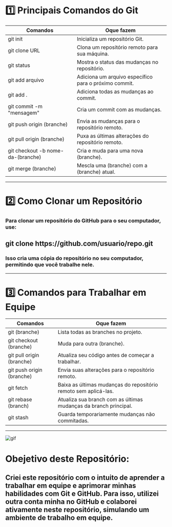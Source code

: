 <h1>1️⃣ Principais Comandos do Git</h1>

Comandos | Oque fazem
---|---
git init | Inicializa um repositório Git.
git clone URL | Clona um repositório remoto para sua máquina.
git status | Mostra o status das mudanças no repositório.
git add arquivo | Adiciona um arquivo específico para o próximo commit.
git add . | Adiciona todas as mudanças ao commit.
git commit -m "mensagem" | Cria um commit com as mudanças.
git push origin (branche) | Envia as mudanças para o repositório remoto.
git pull origin (branche) |  Puxa as últimas alterações do repositório remoto.
git checkout -b nome-da-(branche) | Cria e muda para uma nova (branche).
git merge (branche) |  Mescla uma (branche) com a (branche) atual.


---
<h1>2️⃣ Como Clonar um Repositório</h1>

### Para clonar um repositório do GitHub para o seu computador, use:

<h2>git clone https://github.com/usuario/repo.git  </h2>

### Isso cria uma cópia do repositório no seu computador, permitindo que você trabalhe nele.

---

<h1>3️⃣ Comandos para Trabalhar em Equipe</h1>

Comandos | Oque fazem
---|---
git (branche) | Lista todas as branches no projeto.
git checkout (branche) | Muda para outra (branche).
git pull origin (branche) | Atualiza seu código antes de começar a trabalhar.
git push origin (branche) |Envia suas alterações para o repositório remoto.
git fetch | Baixa as últimas mudanças do repositório remoto sem aplicá-las.
git rebase (branch) | Atualiza sua branch com as últimas mudanças da branch principal.
git stash | Guarda temporariamente mudanças não commitadas.
---

![gif](https://media.giphy.com/media/SWoSkN6DxTszqIKEqv/giphy.gif?cid=ecf05e4724r849cemoqqiqbe2s63q4nr0cfncd94l5usl1ap&rid=giphy.gif&ct=g)


# Obejetivo deste Repositório:

## Criei este repositório com o intuito de aprender a trabalhar em equipe e aprimorar minhas habilidades com Git e GitHub. Para isso, utilizei outra conta minha no GitHub e colaborei ativamente neste repositório, simulando um ambiente de trabalho em equipe.
